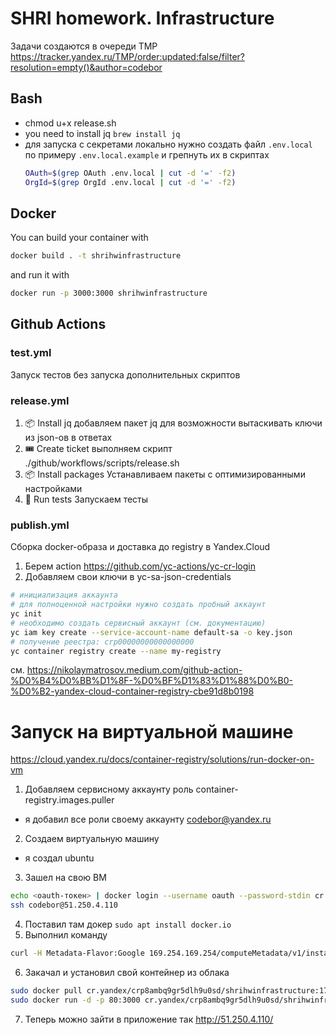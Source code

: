 # SHRI homework. Infrastructure

Задачи создаются в очереди TMP
https://tracker.yandex.ru/TMP/order:updated:false/filter?resolution=empty()&author=codebor

## Bash
- chmod u+x release.sh
- you need to install jq `brew install jq`
- для запуска с секретами локально нужно создать файл `.env.local` по примеру `.env.local.example`
  и грепнуть их в скриптах
  ```bash
  OAuth=$(grep OAuth .env.local | cut -d '=' -f2)
  OrgId=$(grep OrgId .env.local | cut -d '=' -f2)
  ``` 
 
## Docker
You can build your container with 
```bash
docker build . -t shrihwinfrastructure
```
and run it with
```bash
docker run -p 3000:3000 shrihwinfrastructure
```

## Github Actions
### test.yml
  Запуск тестов без запуска дополнительных скриптов
### release.yml
  1. 📦 Install jq
    добавляем пакет jq для возможности вытаскивать ключи из json-ов в ответах
  2. 🎟️ Create ticket
    выполняем скрипт ./github/workflows/scripts/release.sh
  3. 📦 Install packages
    Устанавливаем пакеты с оптимизированными настройками
  4. 🧪 Run tests
    Запускаем тесты
### publish.yml
Сборка docker-образа и доставка до registry в Yandex.Cloud
1. Берем action https://github.com/yc-actions/yc-cr-login
2. Добавляем свои ключи в yc-sa-json-credentials
```bash
# инициализация аккаунта
# для полноценной настройки нужно создать пробный аккаунт
yc init
# необходимо создать сервисный аккаунт (см. документацию)
yc iam key create --service-account-name default-sa -o key.json
# получение реестра: crp00000000000000000
yc container registry create --name my-registry
```
см. https://nikolaymatrosov.medium.com/github-action-%D0%B4%D0%BB%D1%8F-%D0%BF%D1%83%D1%88%D0%B0-%D0%B2-yandex-cloud-container-registry-cbe91d8b0198


# Запуск на виртуальной машине
https://cloud.yandex.ru/docs/container-registry/solutions/run-docker-on-vm
1. Добавляем сервисному аккаунту роль container-registry.images.puller
  - я добавил все роли своему аккаунту codebor@yandex.ru
2. Создаем виртуальную машину
  - я создал ubuntu
3. Зашел на свою ВМ
```bash
echo <oauth-токен> | docker login --username oauth --password-stdin cr.yandex
ssh codebor@51.250.4.110
```
4. Поставил там докер `sudo apt install docker.io`
5. Выполнил команду
```bash
curl -H Metadata-Flavor:Google 169.254.169.254/computeMetadata/v1/instance/service-accounts/default/token | cut -f1 -d',' | cut -f2 -d':' | tr -d '"' | sudo docker login --username iam --password-stdin cr.yandex
```
6. Закачал и установил свой контейнер из облака
```bash
sudo docker pull cr.yandex/crp8ambq9gr5dlh9u0sd/shrihwinfrastructure:17985340de0cb95f70dbfc9397cec6d08aa0323fc
sudo docker run -d -p 80:3000 cr.yandex/crp8ambq9gr5dlh9u0sd/shrihwinfrastructure:17985340de0cb95f70dbfc9397cec6d08aa0323fc
```
7. Теперь можно зайти в приложение так http://51.250.4.110/
  